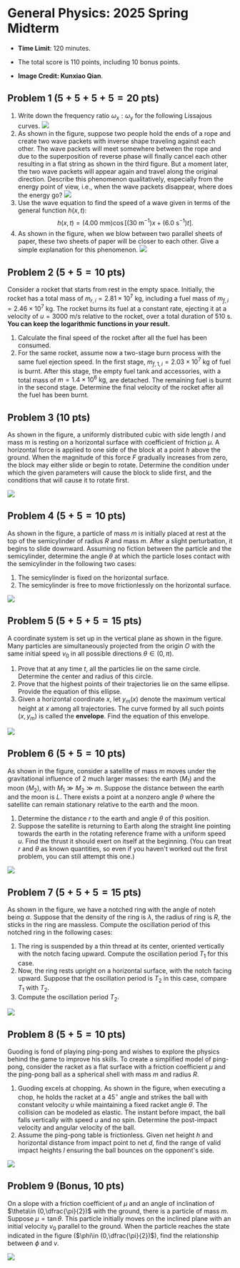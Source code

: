 # General Physics: 2025 Spring Midterm

- **Time Limit**: $120$ minutes.
- The total score is $110$ points, including $10$ bonus points.

- **Image Credit: Kunxiao Qian**.

## Problem 1 ($5+5+5+5=20$ pts)

1. Write down the frequency ratio $\omega_x:\omega_y$ for the following Lissajous curves.
    ![](../Images/General_Physics/2025_spring_midterm/p1.png)
2. As shown in the figure, suppose two people hold the ends of a rope and create two wave packets with inverse shape traveling against each other. The wave packets will meet somewhere between the rope and due to the superposition of reverse phase will finally cancel each other resulting in a flat string as shown in the third figure. But a moment later, the two wave packets will appear again and travel along the original direction. Describe this phenomenon qualitatively, especially from the energy point of view, i.e., when the wave packets disappear, where does the energy go?
    ![](../Images/General_Physics/2025_spring_midterm/p1b.png)
3. Use the wave equation to find the speed of a wave given in terms of the general function $h(x,t)$:
    $$h(x,t)=(4.00\text{ mm})\cos[(30\text{ m}^{-1})x+(6.0\text{ s}^{-1})t].$$
4. As shown in the figure, when we blow between two parallel sheets of paper, these two sheets of paper will be closer to each other. Give a simple explanation for this phenomenon.
    ![](../Images/General_Physics/2025_spring_midterm/p1d.png)

## Problem 2 ($5+5=10$ pts)

Consider a rocket that starts from rest in the empty space. Initially, the rocket has a total mass of $m_{r,i}=2.81\times 10^7\text{ kg}$, including a fuel mass of $m_{f,i}=2.46\times 10^7\text{ kg}$. The rocket burns its fuel at a constant rate, ejecting it at a velocity of $u=3000\text{ m/s}$ relative to the rocket, over a total duration of $510\text{ s}$. **You can keep the logarithmic functions in your result.**

1. Calculate the final speed of the rocket after all the fuel has been consumed.
2. For the same rocket, assume now a two-stage burn process with the same fuel ejection speed. In the first stage, $m_{f,1,i}=2.03\times 10^7\text{ kg}$ of fuel is burnt. After this stage, the empty fuel tank and accessories, with a total mass of $m=1.4\times 10^6\text{ kg}$, are detached. The remaining fuel is burnt in the second stage. Determine the final velocity of the rocket after all the fuel has been burnt.

## Problem 3 ($10$ pts)

As shown in the figure, a uniformly distributed cubic with side length $l$ and mass $m$ is resting on a horizontal surface with coefficient of friction $\mu$. A horizontal force is applied to one side of the block at a point $h$ above the ground. When the magnitude of this force $F$ gradually increases from zero, the block may either slide or begin to rotate. Determine the condition under which the given parameters will cause the block to slide first, and the conditions that will cause it to rotate first.

![](../Images/General_Physics/2025_spring_midterm/p3.jpg)

## Problem 4 ($5+5=10$ pts)

As shown in the figure, a particle of mass $m$ is initially placed at rest at the top of the semicylinder of radius $R$ and mass $m$. After a slight perturbation, it begins to slide downward. Assuming no fiction between the particle and the semicylinder, determine the angle $\theta$ at which the particle loses contact with the semicylinder in the following two cases:
1.  The semicylinder is fixed on the horizontal surface.
2. The semicylinder is free to move frictionlessly on the horizontal surface.

![](../Images/General_Physics/2025_spring_midterm/p4.jpg)

## Problem 5 ($5+5+5=15$ pts)

A coordinate system is set up in the vertical plane as shown in the figure. Many particles are simultaneously projected from the origin $O$ with the same initial speed $v_0$ in all possible directions $\theta\in (0,\pi)$.
1. Prove that at any time $t$, all the particles lie on the same circle. Determine the center and radius of this circle.
2. Prove that the highest points of their trajectories lie on the same ellipse. Provide the equation of this ellipse.
3. Given a horizontal coordinate $x$, let $y_m(x)$ denote the maximum vertical height at $x$ among all trajectories. The curve formed by all such points $(x,y_m)$ is called the **envelope**. Find the equation of this envelope.

![](../Images/General_Physics/2025_spring_midterm/p5.jpg)

## Problem 6 ($5+5=10$ pts)

As shown in the figure, consider a satellite of mass $m$ moves under the gravitational influence of $2$ much larger masses: the earth ($M_1$) and the moon ($M_2$), with $M_1\gg M_2\gg m$. Suppose the distance between the earth and the moon is $L$. There exists a point at a nonzero angle $\theta$ where the satellite can remain stationary relative to the earth and the moon.

1. Determine the distance $r$ to the earth and angle $\theta$ of this position.
2. Suppose the satellite is returning to Earth along the straight line pointing towards the earth in the rotating reference frame with a uniform speed $u$. Find the thrust it should exert on itself at the beginning. (You can treat $r$ and $\theta$ as known quantities, so even if you haven't worked out the first problem, you can still attempt this one.)

![](../Images/General_Physics/2025_spring_midterm/p6.jpg)

## Problem 7 ($5+5+5=15$ pts)

As shown in the figure, we have a notched ring with the angle of noteh being $\alpha$. Suppose that the density of the ring is $\lambda$, the radius of ring is $R$, the sticks in the ring are massless. Compute the oscillation period of this notched ring in the following cases:
1. The ring is suspended by a thin thread at its center, oriented vertically with the notch facing upward. Compute the oscillation period $T_1$ for this case.
2. Now, the ring rests upright on a horizontal surface, with the notch facing upward. Suppose that the oscillation period is $T_2$ in this case, compare $T_1$ with $T_2$.
3. Compute the oscillation period $T_2$.

![](../Images/General_Physics/2025_spring_midterm/p7.jpg)

## Problem 8 ($5+5=10$ pts)

Guoding is fond of playing ping-pong and wishes to explore the physics behind the game to improve his skills. To create a simplified model of ping-pong, consider the racket as a flat surface with a friction coefficient $\mu$ and the ping-pong ball as a spherical shell with mass $m$ and radius $R$.

1. Guoding excels at chopping. As shown in the figure, when executing a chop, he holds the racket at a $45^\circ$ angle and strikes the ball with constant velocity $u$ while maintaining a fixed racket angle $\theta$. The collision can be modeled as elastic. The instant before impact, the ball falls vertically with speed $u$ and no spin. Determine the post-impact velocity and angular velocity of the ball.
2. Assume the ping-pong table is frictionless. Given net height $h$ and horizontal distance from impact point to net $d$, find the range of valid impact heights $l$ ensuring the ball bounces on the opponent's side.

![](../Images/General_Physics/2025_spring_midterm/p8.jpg)

## Problem 9 (Bonus, $10$ pts)

On a slope with a friction coefficient of $\mu$ and an angle of inclination of $\theta\in (0,\dfrac{\pi}{2})$ with the ground, there is a particle of mass $m$. Suppose $\mu=\tan \theta$. This particle initially moves on the inclined plane with an initial velocity $v_0$ parallel to the ground. When the particle reaches the state indicated in the figure ($\phi\in (0,\dfrac{\pi}{2})$), find the relationship between $\phi$ and $v$.

![](../Images/General_Physics/2025_spring_midterm/p9.jpg)